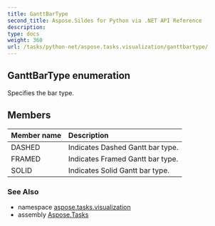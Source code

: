 ```yaml
---
title: GanttBarType
second_title: Aspose.Sildes for Python via .NET API Reference
description: 
type: docs
weight: 360
url: /tasks/python-net/aspose.tasks.visualization/ganttbartype/
---
```


## GanttBarType enumeration

Specifies the bar type.

## Members
| Member name | Description |
| :- | :- |
|DASHED|Indicates Dashed Gantt bar type.|
|FRAMED|Indicates Framed Gantt bar type.|
|SOLID|Indicates Solid Gantt bar type.|

### See Also

* namespace [aspose.tasks.visualization](/tasks/python-net/aspose.tasks.visualization/)
* assembly [Aspose.Tasks](/tasks/python-net/)

